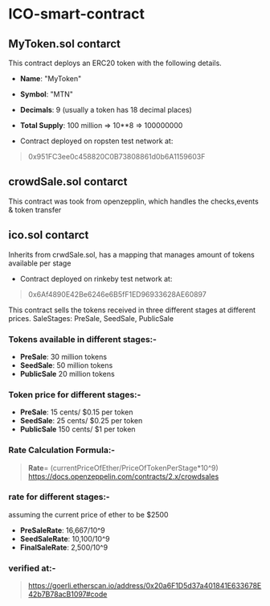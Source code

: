 # ICO-smart-contract

## MyToken.sol contarct
This contract deploys an ERC20 token with the following details.

* **Name**: "MyToken"

* **Symbol**: "MTN"

* **Decimals**: 9 (usually a token has 18 decimal places)

* **Total Supply**: 100 million => 10**8 => 100000000

* Contract deployed on ropsten test network at:

> 0x951FC3ee0c458820C0B73808861d0b6A1159603F

## crowdSale.sol contarct
This contract was took from openzepplin, which handles the checks,events & token transfer

## ico.sol contarct
Inherits from crwdSale.sol, has a mapping that manages amount of tokens available per stage

* Contract deployed on rinkeby test network at:
> 0x6Af4890E42Be6246e6B5fF1ED96933628AE60897

This contract sells the tokens received in three different stages at different prices.
SaleStages: PreSale, SeedSale, PublicSale

### Tokens available in different stages:-
* **PreSale**: 30 million tokens
* **SeedSale**: 50 million tokens
* **PublicSale** 20 million tokens

### Token price for different stages:-
* **PreSale**: 15 cents/ $0.15 per token
* **SeedSale**: 25 cents/ $0.25 per token
* **PublicSale** 150 cents/ $1 per token


### Rate Calculation Formula:-
> **Rate**= (currentPriceOfEther/PriceOfTokenPerStage*10^9) <br>
> https://docs.openzeppelin.com/contracts/2.x/crowdsales

### rate for different stages:-
assuming the current price of ether to be $2500

* **PreSaleRate**: 16,667/10^9
* **SeedSaleRate**: 10,100/10^9
* **FinalSaleRate**: 2,500/10^9

### verified at:-
> https://goerli.etherscan.io/address/0x20a6F1D5d37a401841E633678E42b7B78acB1097#code
